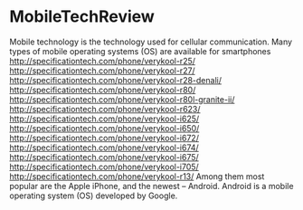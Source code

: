 # MobileTechReview
Mobile technology is the technology used for cellular communication. Many types of mobile operating systems (OS) are available for smartphones http://specificationtech.com/phone/verykool-r25/ http://specificationtech.com/phone/verykool-r27/ http://specificationtech.com/phone/verykool-r28-denali/ http://specificationtech.com/phone/verykool-r80/ http://specificationtech.com/phone/verykool-r80l-granite-ii/ http://specificationtech.com/phone/verykool-r623/ http://specificationtech.com/phone/verykool-i625/ http://specificationtech.com/phone/verykool-i650/ http://specificationtech.com/phone/verykool-i672/ http://specificationtech.com/phone/verykool-i674/ http://specificationtech.com/phone/verykool-i675/ http://specificationtech.com/phone/verykool-i705/ http://specificationtech.com/phone/verykool-r13/  Among them most popular are the Apple iPhone, and the newest – Android. Android is a mobile operating system (OS) developed by Google.
